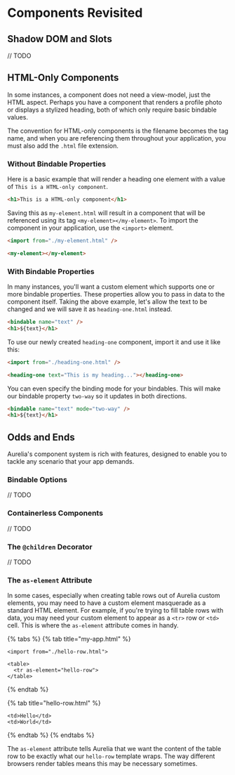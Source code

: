 # Components Revisited

## Shadow DOM and Slots

// TODO

## HTML-Only Components

In some instances, a component does not need a view-model, just the HTML aspect. Perhaps you have a component that renders a profile photo or displays a stylized heading, both of which only require basic bindable values.

The convention for HTML-only components is the filename becomes the tag name, and when you are referencing them throughout your application, you must also add the `.html` file extension.

### Without Bindable Properties

Here is a basic example that will render a heading one element with a value of `This is a HTML-only component`. 

```HTML
<h1>This is a HTML-only component</h1>
```

Saving this as `my-element.html` will result in a component that will be referenced using its tag `<my-element></my-element>`. To import the component in your application, use the `<import>` element.

```HTML
<import from="./my-element.html" />

<my-element></my-element>
```

### With Bindable Properties

In many instances, you'll want a custom element which supports one or more bindable properties. These properties allow you to pass in data to the component itself. Taking the above example, let's allow the text to be changed and we will save it as `heading-one.html` instead.

```HTML
<bindable name="text" />
<h1>${text}</h1>
```

To use our newly created `heading-one` component, import it and use it like this:

```HTML
<import from="./heading-one.html" />

<heading-one text="This is my heading..."></heading-one>
```

You can even specify the binding mode for your bindables. This will make our bindable property `two-way` so it updates in both directions.

```HTML
<bindable name="text" mode="two-way" />
<h1>${text}</h1>
```

## Odds and Ends

Aurelia's component system is rich with features, designed to enable you to tackle any scenario that your app demands.

### Bindable Options

// TODO

### Containerless Components

// TODO

### The `@children` Decorator

// TODO

### The `as-element` Attribute

In some cases, especially when creating table rows out of Aurelia custom elements, you may need to have a custom element masquerade as a standard HTML element. For example, if you're trying to fill table rows with data, you may need your custom element to appear as a `<tr>` row or `<td>` cell. This is where the `as-element` attribute comes in handy.

{% tabs %}
{% tab title="my-app.html" %}
```markup
<import from="./hello-row.html">

<table>
  <tr as-element="hello-row">
</table>
```
{% endtab %}

{% tab title="hello-row.html" %}
```markup
<td>Hello</td>
<td>World</td>
```
{% endtab %}
{% endtabs %}

The `as-element` attribute tells Aurelia that we want the content of the table row to be exactly what our `hello-row` template wraps. The way different browsers render tables means this may be necessary sometimes.

